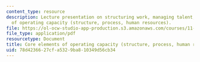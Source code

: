 ```yaml
---
content_type: resource
description: Lecture presentation on structuring work, managing talent, and core elements
  of operating capacity (structure, process, human resources).
file: https://ol-ocw-studio-app-production.s3.amazonaws.com/courses/11-958-getting-things-implemented-strategy-people-performance-and-leadership-january-iap-2009/78d4236627cfa5329ba810349d56cb34_slides4.pdf
file_type: application/pdf
resourcetype: Document
title: Core elements of operating capacity (structure, process, human resources)
uid: 78d42366-27cf-a532-9ba8-10349d56cb34
---
```

